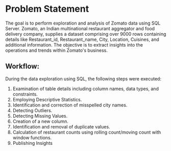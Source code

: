 # Problem Statement
The goal is to perform exploration and analysis of Zomato data using SQL Server. Zomato, an Indian multinational restaurant aggregator and food delivery company, supplies a dataset comprising over 9000 rows containing details like Restaurant_id, Restaurant_name, City, Location, Cuisines, and additional information. The objective is to extract insights into the operations and trends within Zomato's business.

## Workflow:
During the data exploration using SQL, the following steps were executed:
1. Examination of table details including column names, data types, and constraints.
2. Employing Descriptive Statistics.
3. Identification and correction of misspelled city names.
4. Detecting Outliers.
5. Detecting Missing Values.
6. Creation of a new column.
7. Identification and removal of duplicate values.
8. Calculation of restaurant counts using rolling count/moving count with window functions.
9. Publishing Insights

